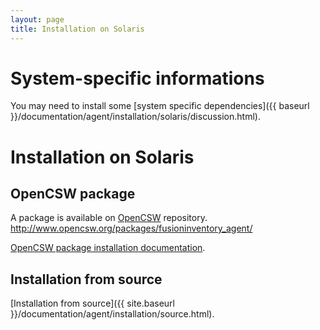 ```yaml
---
layout: page
title: Installation on Solaris
---
```


# System-specific informations

You may need to install some [system specific dependencies]({{ baseurl }}/documentation/agent/installation/solaris/discussion.html).

# Installation on Solaris

## OpenCSW package

A package is available on [OpenCSW](http://www.opencsw.org/packages/fusioninventory_agent/) repository.
http://www.opencsw.org/packages/fusioninventory_agent/

[OpenCSW package installation documentation](http://www.opencsw.org/manual/for-administrators/getting-started.html).

## Installation from source

[Installation from source]({{ site.baseurl }}/documentation/agent/installation/source.html).
